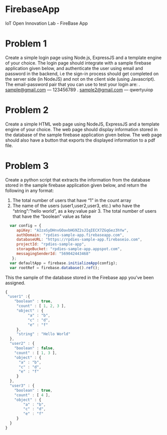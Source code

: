 # FirebaseApp
IoT Open Innovation Lab - FireBase App

# Problem 1
Create a simple login page using Node.js, ExpressJS and a template engine of your choice.
The login page should integrate with a sample firebase application given below, and authenticate the user using email and password in the backend, i.e the sign-in process should get completed on the server side (in NodeJS) and not on the client side (using Javascript).
The email-password pair that you can use to test your login are:
. sample@gmail.com — 123456789 
. sample2@gmail.com — qwertyuiop

# Problem 2
Create a simple HTML web page using NodeJS, ExpressJS and a template engine of your choice.
The web page should display information stored in the database of the sample firebase application given below. The web page should also have a button that exports the displayed information to a pdf file.

# Problem 3
Create a python script that extracts the information from the database stored in the sample firebase application given below, and return the following in any format:
  1. The total number of users that have “1” in the count array
  2. The name of the users (user1,user2,user3, etc.) who have the “string”:”hello world”, as a key:value pair 3. The total   number of users that have the “boolean” value as false
     
```javascript
  var config = {
     apiKey: "AIzaSyDHnvGOavbHG9Z2sJIqIECX7ZGqGez3hYw",
     authDomain: "rpdies-sample-app.firebaseapp.com",
     databaseURL: "https://rpdies-sample-app.firebaseio.com",
     projectId: "rpdies-sample-app",
     storageBucket: "rpdies-sample-app.appspot.com",
     messagingSenderId: "569042443468"
   };
  var defaultApp = firebase.initializeApp(config);
  var rootRef = firebase.database().ref();
 ```

This the sample of the database stored in the Firebase app you’ve been assigned.
 
```javascript
{
 "user1" :{
    "boolean" : true,
     "count" : [ 1, 2, 3 ],
     "object" : {
          "a" : "b",
          "c" : "d",
          "e" : "f"
     },
     "string" : "Hello World"
  },
  "user2" : {
    "boolean" : false,
    "count" : [ 1, 3 ],
    "object" : {
      "a" : "b",
      "c" : "d",
      "e" : "f"
     } 
  },
  "user3" : {
    "boolean" : true,
    "count" : [ 4 ],
    "object" : {
        "a" : "b",
        "c" : "d",
        "e" : "f"
     }
  }
}
```
 
